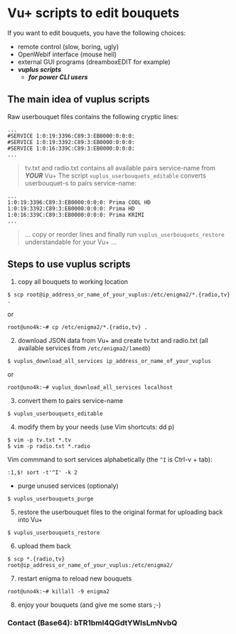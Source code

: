 # Vu+ scripts to edit bouquets
If you want to edit bouquets, you have the following choices:
- remote control (slow, boring, ugly)
- OpenWebif interface (mouse hell)
- external GUI programs (dreamboxEDIT for example)
- ***vuplus scripts***
  - ***for power CLI users***

## The main idea of vuplus scripts
Raw userbouquet files contains the following cryptic lines:
```
...
#SERVICE 1:0:19:3396:C89:3:EB0000:0:0:0:
#SERVICE 1:0:19:3392:C89:3:EB0000:0:0:0:
#SERVICE 1:0:16:339C:C89:3:EB0000:0:0:0:
...
```
> tv.txt and radio.txt contains all available pairs service-name from ***YOUR*** Vu+
> The script `vuplus_userbouquets_editable` converts userbouquet-s to pairs service-name:
```
...
1:0:19:3396:C89:3:EB0000:0:0:0:	Prima COOL HD
1:0:19:3392:C89:3:EB0000:0:0:0:	Prima HD
1:0:16:339C:C89:3:EB0000:0:0:0:	Prima KRIMI
...
```
> ... copy or reorder lines and finally run `vuplus_userbouquets_restore` understandable for your Vu+ ...
## Steps to use vuplus scripts
1. copy all bouquets to working location
```
$ scp root@ip_address_or_name_of_your_vuplus:/etc/enigma2/*.{radio,tv} .
```
   or
```
root@uno4k:~# cp /etc/enigma2/*.{radio,tv} .
```

2. download JSON data from Vu+ and create tv.txt and radio.txt (all available services from `/etc/enigma2/lamedb`)
```
$ vuplus_download_all_services ip_address_or_name_of_your_vuplus
```
   or
```
root@uno4k:~# vuplus_download_all_services localhost
```

3. convert them to pairs service-name
```
$ vuplus_userbouquets_editable
```

4. modify them by your needs (use Vim shortcuts: dd p)
```
$ vim -p tv.txt *.tv
$ vim -p radio.txt *.radio
```
Vim commmand to sort services alphabetically (the `^I` is Ctrl-v + tab):
```
:1,$! sort -t'^I' -k 2
```

- purge unused services (optionaly)
```
$ vuplus_userbouquets_purge
```

5. restore the userbouquet files to the original format for uploading back into Vu+
```
$ vuplus_userbouquets_restore
```

6. upload them back
```
$ scp *.{radio,tv} root@ip_address_or_name_of_your_vuplus:/etc/enigma2/
```

7. restart enigma to reload new bouquets
```
root@uno4k:~# killall -9 enigma2
```
8. enjoy your bouquets (and give me some stars ;-)

### Contact (Base64): bTR1bml4QGdtYWlsLmNvbQ
